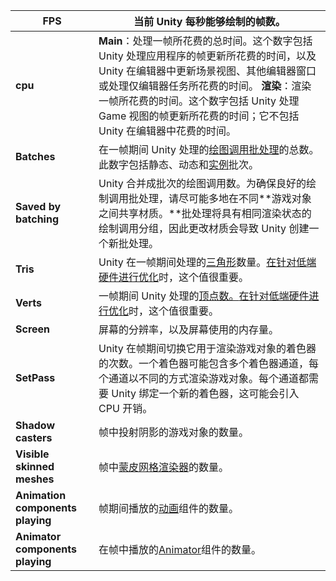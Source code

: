 | **FPS**                          | 当前 Unity 每秒能够绘制的帧数。                              |
| -------------------------------- | ------------------------------------------------------------ |
| **cpu**                          | **Main**：处理一帧所花费的总时间。这个数字包括 Unity 处理应用程序的帧更新所花费的时间，以及 Unity 在编辑器中更新场景视图、其他编辑器窗口或处理仅编辑器任务所花费的时间。 **渲染**：渲染一帧所花费的时间。这个数字包括 Unity 处理 Game 视图的帧更新所花费的时间；它不包括 Unity 在编辑器中花费的时间。 |
| **Batches**                      | 在一帧期间 Unity 处理的[绘图调用批处理](https://docs.unity.cn/cn/2021.3/Manual/DrawCallBatching.html)的总数。此数字包括静态、动态和[实例](https://docs.unity.cn/cn/2021.3/Manual/GPUInstancing.html)批次。 |
| **Saved by batching**            | Unity 合并成批次的绘图调用数。为确保良好的绘制调用批处理，请尽可能多地在不同**游戏对象之间共享材质。**批处理将具有相同渲染状态的绘制调用分组，因此更改材质会导致 Unity 创建一个新批处理。 |
| **Tris**                         | Unity 在一帧期间处理的[三角形](https://docs.unity.cn/cn/2021.3/ScriptReference/Mesh-triangles.html)数量。[在针对低端硬件进行优化](https://docs.unity.cn/cn/2021.3/Manual/OptimizingGraphicsPerformance.html)时，这个值很重要。 |
| **Verts**                        | 一帧期间 Unity 处理的[顶点数。](https://docs.unity.cn/cn/2021.3/ScriptReference/Mesh-vertices.html)[在针对低端硬件进行优化](https://docs.unity.cn/cn/2021.3/Manual/OptimizingGraphicsPerformance.html)时，这个值很重要。 |
| **Screen**                       | 屏幕的分辨率，以及屏幕使用的内存量。                         |
| **SetPass**                      | Unity 在帧期间切换它用于渲染游戏对象的着色器的次数。一个着色器可能包含多个着色器通道，每个通道以不同的方式渲染游戏对象。每个通道都需要 Unity 绑定一个新的着色器，这可能会引入 CPU 开销。 |
| **Shadow casters**               | 帧中投射阴影的游戏对象的数量。                               |
| **Visible skinned meshes**       | 帧中[蒙皮网格渲染器](https://docs.unity.cn/cn/2021.3/Manual/class-SkinnedMeshRenderer.html)的数量。 |
| **Animation components playing** | 帧期间播放的[动画](https://docs.unity.cn/cn/2021.3/Manual/class-Animation.html)组件的数量。 |
| **Animator components playing**  | 在帧中播放的[Animator](https://docs.unity.cn/cn/2021.3/Manual/class-Animator.html)组件的数量。 |